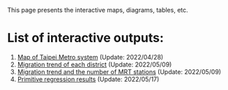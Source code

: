 
This page presents the interactive maps, diagrams, tables, etc.

# List of interactive outputs:

1. [Map of Taipei Metro system](https://chihyunwang.github.io/Taipei-Migration/interactive/mrt_map.html) (Update: 2022/04/28)
2. [Migration trend of each district](https://chihyunwang.github.io/Taipei-Migration/interactive/town_migration.html) (Update: 2022/05/09)
3. [Migration trend and the number of MRT stations](https://chihyunwang.github.io/Taipei-Migration/interactive/town_migration_MRT_relation.html) (Update: 2022/05/09)
4. [Primitive regression results](https://chihyunwang.github.io/Taipei-Migration/interactive/Primitive_regressions.html) (Update: 2022/05/17)
